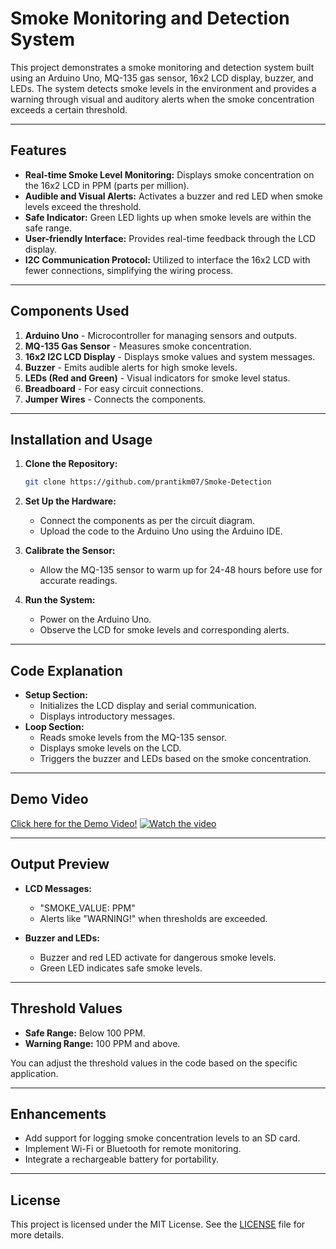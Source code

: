 # Smoke Monitoring and Detection System

This project demonstrates a smoke monitoring and detection system built using an Arduino Uno, MQ-135 gas sensor, 16x2 LCD display, buzzer, and LEDs. The system detects smoke levels in the environment and provides a warning through visual and auditory alerts when the smoke concentration exceeds a certain threshold.

---

## Features

- **Real-time Smoke Level Monitoring:** Displays smoke concentration on the 16x2 LCD in PPM (parts per million).
- **Audible and Visual Alerts:** Activates a buzzer and red LED when smoke levels exceed the threshold.
- **Safe Indicator:** Green LED lights up when smoke levels are within the safe range.
- **User-friendly Interface:** Provides real-time feedback through the LCD display.
- **I2C Communication Protocol:** Utilized to interface the 16x2 LCD with fewer connections, simplifying the wiring process.

---

## Components Used

1. **Arduino Uno** - Microcontroller for managing sensors and outputs.
2. **MQ-135 Gas Sensor** - Measures smoke concentration.
3. **16x2 I2C LCD Display** - Displays smoke values and system messages.
4. **Buzzer** - Emits audible alerts for high smoke levels.
5. **LEDs (Red and Green)** - Visual indicators for smoke level status.
6. **Breadboard** - For easy circuit connections.
7. **Jumper Wires** - Connects the components.

---

## Installation and Usage

1. **Clone the Repository:**
    ```bash
    git clone https://github.com/prantikm07/Smoke-Detection
    ```

2. **Set Up the Hardware:**
    - Connect the components as per the circuit diagram.
    - Upload the code to the Arduino Uno using the Arduino IDE.

3. **Calibrate the Sensor:**
    - Allow the MQ-135 sensor to warm up for 24-48 hours before use for accurate readings.

4. **Run the System:**
    - Power on the Arduino Uno.
    - Observe the LCD for smoke levels and corresponding alerts.

---

## Code Explanation

- **Setup Section:**
  - Initializes the LCD display and serial communication.
  - Displays introductory messages.
- **Loop Section:**
  - Reads smoke levels from the MQ-135 sensor.
  - Displays smoke levels on the LCD.
  - Triggers the buzzer and LEDs based on the smoke concentration.

---

## Demo Video

[Click here for the Demo Video!](https://github.com/prantikm07/Smoke-Detection/blob/main/Demo_Video.mp4)
[![Watch the video](https://i.sstatic.net/Vp2cE.png)](https://github.com/prantikm07/Smoke-Detection/blob/main/Demo_Video.mp4)

---

## Output Preview

- **LCD Messages:**
  - "SMOKE_VALUE: <value> PPM"
  - Alerts like "WARNING!" when thresholds are exceeded.

- **Buzzer and LEDs:**
  - Buzzer and red LED activate for dangerous smoke levels.
  - Green LED indicates safe smoke levels.

---

## Threshold Values

- **Safe Range:** Below 100 PPM.
- **Warning Range:** 100 PPM and above.

You can adjust the threshold values in the code based on the specific application.

---

## Enhancements

- Add support for logging smoke concentration levels to an SD card.
- Implement Wi-Fi or Bluetooth for remote monitoring.
- Integrate a rechargeable battery for portability.

---

## License

This project is licensed under the MIT License. See the [LICENSE](LICENSE) file for more details.
